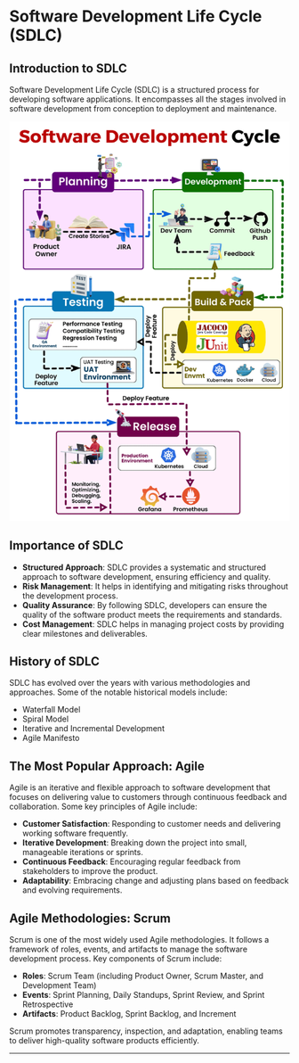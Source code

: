 # Software Development Life Cycle (SDLC)

## Introduction to SDLC

Software Development Life Cycle (SDLC) is a structured process for developing software applications. It encompasses all the stages involved in software development from conception to deployment and maintenance.

![SDLC](Images/SDLC_Final.gif)

## Importance of SDLC

- **Structured Approach**: SDLC provides a systematic and structured approach to software development, ensuring efficiency and quality.
- **Risk Management**: It helps in identifying and mitigating risks throughout the development process.
- **Quality Assurance**: By following SDLC, developers can ensure the quality of the software product meets the requirements and standards.
- **Cost Management**: SDLC helps in managing project costs by providing clear milestones and deliverables.

## History of SDLC

SDLC has evolved over the years with various methodologies and approaches. Some of the notable historical models include:

- Waterfall Model
- Spiral Model
- Iterative and Incremental Development
- Agile Manifesto

## The Most Popular Approach: Agile

Agile is an iterative and flexible approach to software development that focuses on delivering value to customers through continuous feedback and collaboration. Some key principles of Agile include:

- **Customer Satisfaction**: Responding to customer needs and delivering working software frequently.
- **Iterative Development**: Breaking down the project into small, manageable iterations or sprints.
- **Continuous Feedback**: Encouraging regular feedback from stakeholders to improve the product.
- **Adaptability**: Embracing change and adjusting plans based on feedback and evolving requirements.

## Agile Methodologies: Scrum

Scrum is one of the most widely used Agile methodologies. It follows a framework of roles, events, and artifacts to manage the software development process. Key components of Scrum include:

- **Roles**: Scrum Team (including Product Owner, Scrum Master, and Development Team)
- **Events**: Sprint Planning, Daily Standups, Sprint Review, and Sprint Retrospective
- **Artifacts**: Product Backlog, Sprint Backlog, and Increment

Scrum promotes transparency, inspection, and adaptation, enabling teams to deliver high-quality software products efficiently.

--- 

